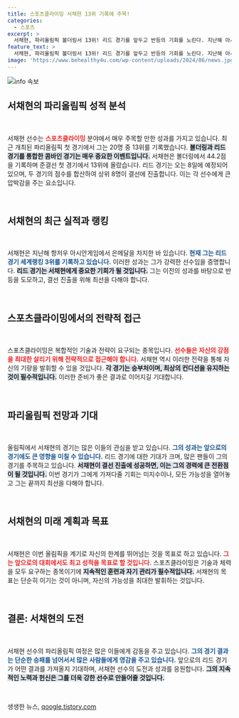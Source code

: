 ```yaml
---
title: 스포츠클라이밍 서채현 13위 기록에 주목!
categories:
  - 스포츠
excerpt: >
  서채현, 파리올림픽 볼더링서 13위! 리드 경기를 앞두고 반등의 기회를 노린다. 지난해 아시안게임 은메달리스트의 향후 성적에 관심 집중!
feature_text: >
  서채현, 파리올림픽 볼더링서 13위! 리드 경기를 앞두고 반등의 기회를 노린다. 지난해 아시안게임 은메달리스트의 향후 성적에 관심 집중!
image: 'https://www.behealthy4u.com/wp-content/uploads/2024/06/news.jpg'
---
```


<p><img src="https://www.behealthy4u.com/wp-content/uploads/2024/06/news.jpg" alt="info 속보" /></p>

<h2 data-ke-size="size26">서채현의 파리올림픽 성적 분석</h2>

<p data-ke-size="size16">&nbsp;</p>

<p>서채현 선수는 <b><span style="color: #ee2323;">스포츠클라이밍</span></b> 분야에서 매우 주목할 만한 성과를 가지고 있습니다. 최근 개최된 파리올림픽 첫 경기에서 그는 20명 중 13위를 기록했습니다. <b><span style="background-color: #21538527;">볼더링과 리드 경기를 통합한 콤바인 경기는 매우 중요한 이벤트입니다.</span></b> 서채현은 볼더링에서 44.2점을 기록하며 준결선 첫 경기에서 13위에 올랐습니다. 리드 경기는 오는 8일에 예정되어 있으며, 두 경기의 점수를 합산하여 상위 8명이 결선에 진출합니다. 이는 각 선수에게 큰 압박감을 주는 요소입니다.</p>

<p data-ke-size="size16">&nbsp;</p>

<h2 data-ke-size="size26">서채현의 최근 실적과 랭킹</h2>

<p data-ke-size="size16">&nbsp;</p>

<p>서채현은 지난해 항저우 아시안게임에서 은메달을 차지한 바 있습니다. <b><span style="color: #1a5490;">현재 그는 리드 경기 세계랭킹 3위를 기록하고 있습니다.</span></b> 이러한 성과는 그가 강력한 선수임을 증명합니다. <b><span style="background-color: #21538527;">리드 경기는 서채현에게 중요한 기회가 될 것입니다.</span></b> 그는 이전의 성과를 바탕으로 반등을 도모하고, 결선 진출을 위해 최선을 다해야 합니다.</p>

<p data-ke-size="size16">&nbsp;</p>

<h2 data-ke-size="size26">스포츠클라이밍에서의 전략적 접근</h2>

<p data-ke-size="size16">&nbsp;</p>

<p>스포츠클라이밍은 복합적인 기술과 전략이 요구되는 종목입니다. <b><span style="color: #ee2323;">선수들은 자신의 강점을 최대한 살리기 위해 전략적으로 접근해야 합니다.</span></b> 서채현 역시 이러한 전략을 통해 자신의 기량을 발휘할 수 있을 것입니다. <b><span style="background-color: #21538527;">각 경기는 승부처이며, 최상의 컨디션을 유지하는 것이 필수적입니다.</span></b> 이러한 준비가 좋은 결과로 이어지길 기대합니다.</p>

<p data-ke-size="size16">&nbsp;</p>

<h2 data-ke-size="size26">파리올림픽 전망과 기대</h2>

<p data-ke-size="size16">&nbsp;</p>

<p>올림픽에서 서채현의 경기는 많은 이들의 관심을 받고 있습니다. <b><span style="color: #1a5490;">그의 성과는 앞으로의 경기에도 큰 영향을 미칠 수 있습니다.</span></b> 리드 경기에 대한 기대가 크며, 많은 팬들이 그의 경기를 주목하고 있습니다. <b><span style="background-color: #21538527;">서채현이 결선 진출에 성공하면, 이는 그의 경력에 큰 전환점이 될 것입니다.</span></b> 이번 경기가 그에게 가져다줄 기회는 미지수이나, 모든 가능성을 열어놓고 그는 끝까지 최선을 다해야 합니다.</p>

<p data-ke-size="size16">&nbsp;</p>

<h2 data-ke-size="size26">서채현의 미래 계획과 목표</h2>

<p data-ke-size="size16">&nbsp;</p>

<p>서채현은 이번 올림픽을 계기로 자신의 한계를 뛰어넘는 것을 목표로 하고 있습니다. <b><span style="color: #ee2323;">그는 앞으로의 대회에서도 최고 성적을 목표로 할 것입니다.</span></b> 스포츠클라이밍은 기술과 체력을 모두 요구하는 종목이기에 <b><span style="background-color: #21538527;">지속적인 훈련과 자기 관리가 필수적입니다.</span></b> 서채현의 목표는 단순히 이기는 것이 아니며, 자신의 가능성을 최대한 발휘하는 것입니다.</p>

<p data-ke-size="size16">&nbsp;</p>

<h2 data-ke-size="size26">결론: 서채현의 도전</h2>

<p data-ke-size="size16">&nbsp;</p>

<p>서채현 선수의 파리올림픽 여정은 많은 이들에게 감동을 주고 있습니다. <b><span style="color: #1a5490;">그의 경기 결과는 단순한 승패를 넘어서서 많은 사람들에게 영감을 주고 있습니다.</span></b> 앞으로의 리드 경기가 어떤 결과를 가져올지 기대하며, 서채현 선수의 도전과 성과를 응원합니다. <b><span style="background-color: #21538527;">그의 지속적인 노력과 헌신은 그를 더욱 강한 선수로 만들어줄 것입니다.</span></b></p>

<p data-ke-size="size16">&nbsp;</p>
생생한 뉴스, <a href="https://qoogle.tistory.com" rel="dofollow">qoogle.tistory.com</a>


